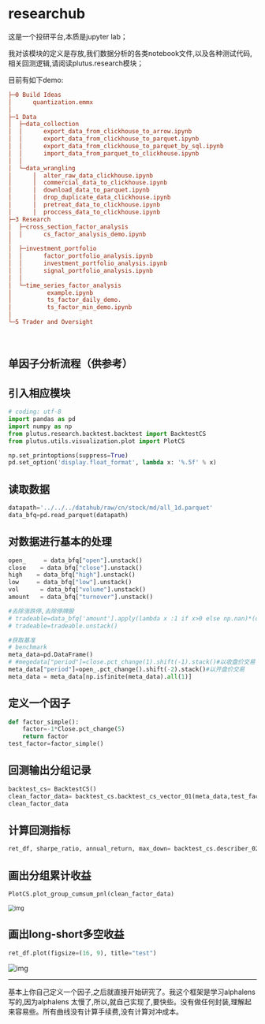 # **researchub**

这是一个投研平台,本质是jupyter lab；

我对该模块的定义是存放,我们数据分析的各类notebook文件,以及各种测试代码,相关回测逻辑,请阅读plutus.research模块；

目前有如下demo:

```ini
├─0 Build Ideas
│      quantization.emmx
│
├─1 Data
│  ├─data_collection
│  │      export_data_from_clickhouse_to_arrow.ipynb
│  │      export_data_from_clickhouse_to_parquet.ipynb
│  │      export_data_from_clickhouse_to_parquet_by_sql.ipynb
│  │      import_data_from_parquet_to_clickhouse.ipynb
│  │
│  └─data_wrangling
│      │  alter_raw_data_clickhouse.ipynb
│      │  commercial_data_to_clickhouse.ipynb
│      │  download_data_to_parquet.ipynb
│      │  drop_duplicate_data_clickhouse.ipynb
│      │  pretreat_data_to_clickhouse.ipynb
│      │  proccess_data_to_clickhouse.ipynb
├─3 Research
│  ├─cross_section_factor_analysis
│  │      cs_factor_analysis_demo.ipynb
│  
│  ├─investment_portfolio
│  │      factor_portfolio_analysis.ipynb
│  │      investment_portfolio_analysis.ipynb
│  │      signal_portfolio_analysis.ipynb
│  │
│  └─time_series_factor_analysis
│          example.ipynb
│          ts_factor_daily_demo.
│          ts_factor_min_demo.ipynb
│
└─5 Trader and Oversight

```

​	

##  单因子分析流程（供参考）

## 引入相应模块

```python
# coding: utf-8
import pandas as pd
import numpy as np
from plutus.research.backtest.backtest import BacktestCS
from plutus.utils.visualization.plot import PlotCS

np.set_printoptions(suppress=True)
pd.set_option('display.float_format', lambda x: '%.5f' % x) 
```

## 读取数据

```python
datapath='../../../datahub/raw/cn/stock/md/all_1d.parquet'
data_bfq=pd.read_parquet(datapath)
```

## 对数据进行基本的处理

```python
open_     = data_bfq["open"].unstack()
close    = data_bfq["close"].unstack()
high    = data_bfq["high"].unstack()
low     = data_bfq["low"].unstack()
vol      = data_bfq["volume"].unstack()
amount   = data_bfq["turnover"].unstack()

#去除涨跌停,去除停牌股
# tradeable=data_bfq['amount'].apply(lambda x :1 if x>0 else np.nan)*(data_bfq['high']-data_bfq['low']).apply(lambda x :1 if x!=0 else np.nan)*chg_1_d.stack().apply(lambda x :1 if x<0.100 else np.nan)
# tradeable=tradeable.unstack()

#获取基准
# benchmark
meta_data=pd.DataFrame()
# #megedata["period"]=close.pct_change(1).shift(-1).stack()#以收盘价交易
meta_data["period"]=open_.pct_change().shift(-2).stack()#以开盘价交易
meta_data = meta_data[np.isfinite(meta_data).all(1)]
```

## 定义一个因子

```python
def factor_simple():
    factor=-1*Close.pct_change(5)
    return factor
test_factor=factor_simple()
```

## 回测输出分组记录

```python
backtest_cs= BacktestCS()
clean_factor_data= backtest_cs.backtest_cs_vector_01(meta_data,test_factor,group_num=10)
clean_factor_data
```

## 计算回测指标

```python
ret_df, sharpe_ratio, annual_return, max_down= backtest_cs.describer_02(clean_factor_data)
```

## 画出分组累计收益

```python
PlotCS.plot_group_cumsum_pnl(clean_factor_data)
```

<img src="https://pic4.zhimg.com/v2-c8f18d5d111294736a9fc7a1efb28c2b_b.png" alt="img" style="zoom:80%;" />


## 画出long-short多空收益

```python
ret_df.plot(figsize=(16, 9), title="test")
```

![img](https://pic2.zhimg.com/v2-dab49293ebec08c02e7f1971504fa779_b.png)

****

基本上你自己定义一个因子,之后就直接开始研究了。我这个框架是学习alphalens写的,因为alphalens
太慢了,所以,就自己实现了,要快些。没有做任何封装,理解起来容易些。所有曲线没有计算手续费,没有计算对冲成本。

